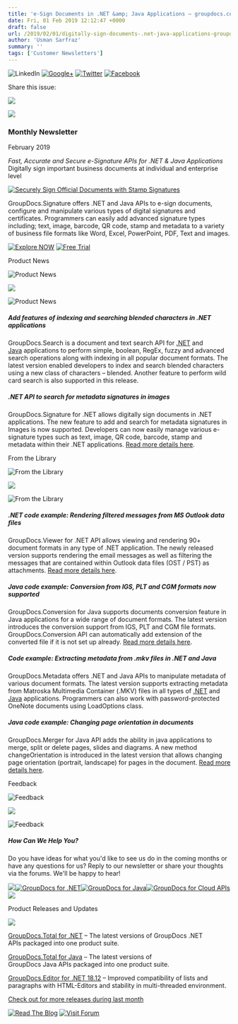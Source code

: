 ```yaml
---
title: 'e-Sign Documents in .NET &amp; Java Applications – groupdocs.com newsletter February 2019'
date: Fri, 01 Feb 2019 12:12:47 +0000
draft: false
url: /2019/02/01/digitally-sign-documents-.net-java-applications-groupdocs.com-newsletter-february-2019/
author: 'Usman Sarfraz'
summary: ''
tags: ['Customer Newsletters']
---
```


![LinkedIn](https://newsletter.groupdocs.com/uploadimages/image/linkedIn-Icon.png) [![Google+](https://newsletter.groupdocs.com/uploadimages/image/youTube-Icon%281%29.png)](https://www.youtube.com/c/groupdocs?utm_source=nl&utm_campaign=nl-feb19&utm_medium=link) [![Twitter](https://newsletter.groupdocs.com/uploadimages/image/twitter-Icon.png)](https://twitter.com/GroupDocs?utm_source=nl&utm_campaign=nl-feb19&utm_medium=link) [![Facebook](https://newsletter.groupdocs.com/uploadimages/image/facebook-Icon.png)](https://www.facebook.com/GroupDocs?utm_source=nl&utm_campaign=nl-feb19&utm_medium=link)

Share this issue:

![](https://newsletter.groupdocs.com/uploadimages/image/asposeimages/newsletter/separator-690px.png)

[![](https://newsletter.groupdocs.com/uploadimages/image/new-groupdocs-logo.png)](https://www.groupdocs.com/?utm_source=nl&utm_campaign=nl-apr18&utm_medium=link)

### Monthly Newsletter

February 2019

_Fast, Accurate and Secure e-Signature APIs for .NET & Java Applications_  
Digitally sign important business documents at individual and enterprise level

[![Securely Sign Official Documents with Stamp Signatures](https://newsletter.groupdocs.com/uploadimages/image/advert_feb_2019_gdcom.png)](https://products.groupdocs.com/signature?utm_source=nl&utm_campaign=nl-feb19&utm_medium=link)

GroupDocs.Signature offers .NET and Java APIs to e-sign documents, configure and manipulate various types of digital signatures and certificates. Programmers can easily add advanced signature types including; text, image, barcode, QR code, stamp and metadata to a variety of business file formats like Word, Excel, PowerPoint, PDF, Text and images.

[![Explore NOW](https://newsletter.groupdocs.com/uploadimages/image/ActionButtonsFeb2019%281%29.png "Explore NOW")](https://products.groupdocs.com/signature?utm_source=nl&utm_campaign=nl-feb19&utm_medium=link) [![Free Trial](https://newsletter.groupdocs.com/uploadimages/image/advertActionButton-free%2845%29.png "Free Trial")](https://downloads.groupdocs.com/signature?utm_source=nl&utm_campaign=nl-feb19&utm_medium=link)

Product News

![Product News](https://newsletter.groupdocs.com/uploadimages/image/asposeimages/newsletter/productNews-Icon.png)

![](https://newsletter.groupdocs.com/uploadimages/image/asposeimages/newsletter/separator-630px.png)

![Product News](https://newsletter.groupdocs.com/uploadimages/image/asposeimages/newsletter/productNews-Icon.png)

##### Add features of indexing and searching blended characters in .NET applications

GroupDocs.Search is a document and text search API for [.NET](https://blog.groupdocs.com/2018/12/31/work-with-blended-characters-using-groupdocs.search-for-.net-18.12/?utm_source=nl&utm_campaign=nl-feb19&utm_medium=link) and [Java](https://blog.groupdocs.com/2018/12/31/perform-wildcard-search-in-groupdocs.search-for-java-18.12/?utm_source=nl&utm_campaign=nl-feb19&utm_medium=link) applications to perform simple, boolean, RegEx, fuzzy and advanced search operations along with indexing in all popular document formats. The latest version enabled developers to index and search blended characters using a new class of characters – blended. Another feature to perform wild card search is also supported in this release.

##### .NET API to search for metadata signatures in images

GroupDocs.Signature for .NET allows digitally sign documents in .NET applications. The new feature to add and search for metadata signatures in Images is now supported. Developers can now easily manage various e-signature types such as text, image, QR code, barcode, stamp and metadata within their .NET applications. [Read more details here](https://blog.groupdocs.com/2019/01/04/groupdocs.signature-for-.net-18.12/?utm_source=nl&utm_campaign=nl-feb19&utm_medium=link).

From the Library

![From the Library](https://newsletter.aspose.com/uploadimages/image/asposeimages/newsletter/fromLibrary-Icon.png)

![](https://newsletter.aspose.com/uploadimages/image/asposeimages/newsletter/separator-630px.png)

![From the Library](https://newsletter.aspose.com/uploadimages/image/asposeimages/newsletter/fromLibrary-Icon.png)

##### .NET code example: Rendering filtered messages from MS Outlook data files

GroupDocs.Viewer for .NET API allows viewing and rendering 90+ document formats in any type of .NET application. The newly released version supports rendering the email messages as well as filtering the messages that are contained within Outlook data files (OST / PST) as attachments. [Read more details here](https://blog.groupdocs.com/2019/01/18/render-filtered-messages-from-outlook-data-files-using-groupdocs.viewer-for-.net-19.1/?utm_source=nl&utm_campaign=nl-feb19&utm_medium=link).

##### Java code example: Conversion from IGS, PLT and CGM formats now supported

GroupDocs.Conversion for Java supports documents conversion feature in Java applications for a wide range of document formats. The latest version introduces the conversion support from IGS, PLT and CGM file formats. GroupDocs.Conversion API can automatically add extension of the converted file if it is not set up already. [Read more details here](https://blog.groupdocs.com/2019/01/14/pdfformattingoptions-is-introduced-in-groupdocs.conversion-for-java-18.12/?utm_source=nl&utm_campaign=nl-feb19&utm_medium=link).

##### Code example: Extracting metadata from .mkv files in .NET and Java

GroupDocs.Metadata offers .NET and Java APIs to manipulate metadata of various document formats. The latest version supports extracting metadata from Matroska Multimedia Container (.MKV) files in all types of [.NET](https://blog.groupdocs.com/2019/01/24/extract-metadata-from-.mkv-files-using-groupdocs.metadata-for-.net-19.1/?utm_source=nl&utm_campaign=nl-feb19&utm_medium=link) and [Java](https://blog.groupdocs.com/2019/01/24/support-of-password-protected-onenote-documents-in-groupdocs.metadata-for-java-19.1/?utm_source=nl&utm_campaign=nl-feb19&utm_medium=link) applications. Programmers can also work with password-protected OneNote documents using LoadOptions class.

##### Java code example: Changing page orientation in documents

GroupDocs.Merger for Java API adds the ability in java applications to merge, split or delete pages, slides and diagrams. A new method changeOrientation is introduced in the latest version that allows changing page orientation (portrait, landscape) for pages in the document. [Read more details here](https://blog.groupdocs.com/2018/12/27/groupdocs.merger-for-java-18.12/?utm_source=nl&utm_campaign=nl-feb19&utm_medium=link).

Feedback

![Feedback](https://newsletter.groupdocs.com/uploadimages/image/asposeimages/newsletter/giveFeedback-Icon.png)

![](https://newsletter.groupdocs.com/uploadimages/image/asposeimages/newsletter/separator-630px.png)

![Feedback](https://newsletter.groupdocs.com/uploadimages/image/asposeimages/newsletter/giveFeedback-Icon.png)

##### How Can We Help You?

Do you have ideas for what you'd like to see us do in the coming months or have any questions for us? Reply to our newsletter or share your thoughts via the forums. We'll be happy to hear!

![](https://www.aspose.com/Images/Newsletter/april-2017/spacer-nl.png)[![GroupDocs for .NET](https://newsletter.groupdocs.com/uploadimages/image/dotNet-Icon.png)](https://products.groupdocs.com/total/net?utm_source=nl&utm_campaign=nl-feb19&utm_medium=link)[![GroupDocs for Java](https://newsletter.groupdocs.com/uploadimages/image/java-Icon.png)](https://products.groupdocs.com/total/java?utm_source=nl&utm_campaign=nl-feb19&utm_medium=link)[![GroupDocs for Cloud APIs](https://newsletter.groupdocs.com/uploadimages/image/cloudApi-Icon.png)](https://products.groupdocs.cloud/?utm_source=nl&utm_campaign=nl-feb19&utm_medium=link)![](https://www.aspose.com/Images/Newsletter/april-2017/spacer-nl.png)

Product Releases and Updates

![](https://newsletter.groupdocs.com/uploadimages/image/asposeimages/newsletter/separator-630px.png)

[GroupDocs.Total for .NET](https://products.groupdocs.com/total/net?utm_source=nl&utm_campaign=nl-feb19&utm_medium=link) – The latest versions of GroupDocs .NET APIs packaged into one product suite.

[GroupDocs.Total for Java](https://products.groupdocs.com/total/java?utm_source=nl&utm_campaign=nl-feb19&utm_medium=link) – The latest versions of GroupDocs Java APIs packaged into one product suite.

[GroupDocs.Editor for .NET 18.12](https://blog.groupdocs.com/2019/01/02/groupdocs.editor-for-.net-18.12/?utm_source=nl&utm_campaign=nl-feb19&utm_medium=link) – Improved compatibility of lists and paragraphs with HTML-Editors and stability in multi-threaded environment.

[Check out for more releases during last month](https://downloads.groupdocs.com/?utm_source=nl&utm_campaign=nl-feb19&utm_medium=link)

[![Read The Blog](https://newsletter.groupdocs.com/uploadimages/image/readBlog-ActionButton%281%29.png)](https://blog.groupdocs.com/?utm_source=nl&utm_campaign=nl-feb19&utm_medium=link) [![Visit Forum](https://newsletter.groupdocs.com/uploadimages/image/visitForum-ActionButton%281%29.png)](https://forum.groupdocs.com/?utm_source=nl&utm_campaign=nl-feb19&utm_medium=link)




